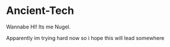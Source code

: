# Ancient-Tech
Wannabe
HI! Its me Nugel.

Apparently im trying hard now so i hope this will lead somewhere
